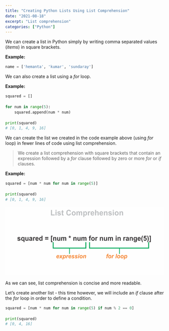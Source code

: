 ```yaml
---
title: "Creating Python Lists Using List Comprehension"
date: "2021-08-18"
excerpt: "List comprehension"
categories: ["Python"]
---
```


We can create a list in Python simply by writing comma separated values (_items_) in square brackets.

**Example:**

```py {numberLines}
name = ['hemanta', 'kumar', 'sundaray']
```

We can also create a list using a _for_ loop.

**Example:**

```py {numberLines}
squared = []

for num in range(5):
    squared.append(num * num)

print(squared)
# [0, 1, 4, 9, 16]
```

We can create the list we created in the code example above (using _for_ loop) in fewer lines of code using list comprehension.

> We create a list comprehension with square brackets that contain an expression followed by a _for_ clause followed by zero or more _for_ or _if_ clauses.

**Example:**

```py {numberLines}
squared = [num * num for num in range(5)]

print(squared)
# [0, 1, 4, 9, 16]
```

![List Comprehension](../images/listComprehension/listComprehension.png)

As we can see, list comprehension is concise and more readable.

Let’s create another list - this time however, we will include an _if_ clause after the _for_ loop in order to define a condition.

```py {numberLines}
squared = [num * num for num in range(5) if num % 2 == 0]

print(squared)
# [0, 4, 16]
```
